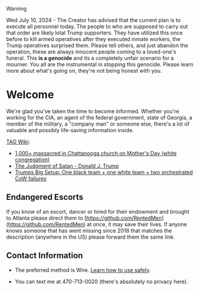 > [!WARNING]
> Wed July 10, 2024 - The Creator has advised that the current plan is to execute all personnel today. The people to who are supposed to carry out that order are likely lotal Trump supporters. They have utilized this once before to kill armed operatives after they executed inmate workers, the Trump operatives surprised them.
Please tell others, and just abandon the operation, these are always innocent people coming to a loved-one's funeral. This **is a genocide** and its a completely unfair scenario for a mourner. You all are the instrumental in stopping this genocide. Please learn more about what's going on, they're not being honest with you. 

# Welcome

We're glad you've taken the time to become informed. Whether you're working for the CIA, an agent of the federal government, state of Georgia, a member of the military, a "company man" or someone else, there's a lot of valuable and possibly life-saving information inside. 

[TAG Wiki](https://github.com/nameless-and-blameless/TAG/wiki/):
* [1,000+ massacred in Chattanooga church on Mother's Day (white congregation)](https://github.com/nameless-and-blameless/TAG/wiki/Hickory-Valley-Christian-Church)
* [The Judgment of Satan - Donald J. Trump](https://github.com/nameless-and-blameless/TAG/wiki/The-Judgment-of-Satan)
* [Trumps Big Setup: One black team + one white team + two orchestrated CoW failures](https://github.com/nameless-and-blameless/TAG/wiki/_BIGSETUP)

## Endangered Escorts
If you know of an escort, dancer or hired for their endowment and brought to Atlanta please direct them to [https://github.com/RentedMen](https://github.com/RentedMen) at once, it may save their lives.  If anyone knows someone that has went missing since 2018 that matches the description (anywhere in the US) please forward them the same link.

## Contact Information 
* The preferred method is Wire. [Learn how to use safely](https://github.com/nameless-and-blameless/TAG/blob/master/archive/tmp/Contact.md).

* You can text me at 470-713-0020 (there's absolutely no privacy here).
